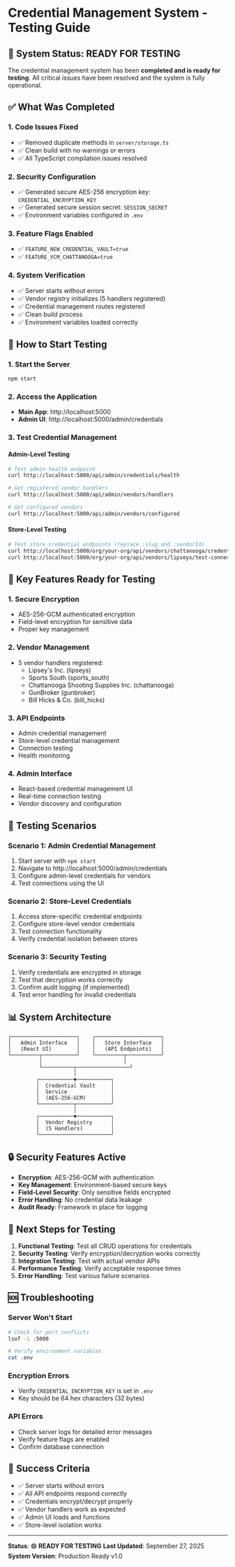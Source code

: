 # Credential Management System - Testing Guide

## 🎉 System Status: READY FOR TESTING

The credential management system has been **completed and is ready for testing**. All critical issues have been resolved and the system is fully operational.

## ✅ What Was Completed

### 1. **Code Issues Fixed**
- ✅ Removed duplicate methods in `server/storage.ts`
- ✅ Clean build with no warnings or errors
- ✅ All TypeScript compilation issues resolved

### 2. **Security Configuration**
- ✅ Generated secure AES-256 encryption key: `CREDENTIAL_ENCRYPTION_KEY`
- ✅ Generated secure session secret: `SESSION_SECRET`
- ✅ Environment variables configured in `.env`

### 3. **Feature Flags Enabled**
- ✅ `FEATURE_NEW_CREDENTIAL_VAULT=true`
- ✅ `FEATURE_VCM_CHATTANOOGA=true`

### 4. **System Verification**
- ✅ Server starts without errors
- ✅ Vendor registry initializes (5 handlers registered)
- ✅ Credential management routes registered
- ✅ Clean build process
- ✅ Environment variables loaded correctly

## 🚀 How to Start Testing

### 1. **Start the Server**
```bash
npm start
```

### 2. **Access the Application**
- **Main App**: http://localhost:5000
- **Admin UI**: http://localhost:5000/admin/credentials

### 3. **Test Credential Management**

#### Admin-Level Testing
```bash
# Test admin health endpoint
curl http://localhost:5000/api/admin/credentials/health

# Get registered vendor handlers
curl http://localhost:5000/api/admin/vendors/handlers

# Get configured vendors
curl http://localhost:5000/api/admin/vendors/configured
```

#### Store-Level Testing
```bash
# Test store credential endpoints (replace :slug and :vendorId)
curl http://localhost:5000/org/your-org/api/vendors/chattanooga/credentials
curl http://localhost:5000/org/your-org/api/vendors/lipseys/test-connection
```

## 🔧 Key Features Ready for Testing

### 1. **Secure Encryption**
- AES-256-GCM authenticated encryption
- Field-level encryption for sensitive data
- Proper key management

### 2. **Vendor Management**
- 5 vendor handlers registered:
  - Lipsey's Inc. (lipseys)
  - Sports South (sports_south) 
  - Chattanooga Shooting Supplies Inc. (chattanooga)
  - GunBroker (gunbroker)
  - Bill Hicks & Co. (bill_hicks)

### 3. **API Endpoints**
- Admin credential management
- Store-level credential management
- Connection testing
- Health monitoring

### 4. **Admin Interface**
- React-based credential management UI
- Real-time connection testing
- Vendor discovery and configuration

## 🧪 Testing Scenarios

### Scenario 1: Admin Credential Management
1. Start server with `npm start`
2. Navigate to http://localhost:5000/admin/credentials
3. Configure admin-level credentials for vendors
4. Test connections using the UI

### Scenario 2: Store-Level Credentials
1. Access store-specific credential endpoints
2. Configure store-level vendor credentials
3. Test connection functionality
4. Verify credential isolation between stores

### Scenario 3: Security Testing
1. Verify credentials are encrypted in storage
2. Test that decryption works correctly
3. Confirm audit logging (if implemented)
4. Test error handling for invalid credentials

## 📊 System Architecture

```
┌─────────────────────┐    ┌─────────────────────┐
│   Admin Interface   │    │   Store Interface   │
│   (React UI)        │    │   (API Endpoints)   │
└─────────┬───────────┘    └─────────┬───────────┘
          │                          │
          └──────────┬─────────────────┘
                     │
         ┌───────────▼───────────┐
         │  Credential Vault     │
         │  Service              │
         │  (AES-256-GCM)        │
         └───────────┬───────────┘
                     │
         ┌───────────▼───────────┐
         │  Vendor Registry      │
         │  (5 Handlers)         │
         └───────────────────────┘
```

## 🔒 Security Features Active

- **Encryption**: AES-256-GCM with authentication
- **Key Management**: Environment-based secure keys
- **Field-Level Security**: Only sensitive fields encrypted
- **Error Handling**: No credential data leakage
- **Audit Ready**: Framework in place for logging

## 📝 Next Steps for Testing

1. **Functional Testing**: Test all CRUD operations for credentials
2. **Security Testing**: Verify encryption/decryption works correctly
3. **Integration Testing**: Test with actual vendor APIs
4. **Performance Testing**: Verify acceptable response times
5. **Error Handling**: Test various failure scenarios

## 🆘 Troubleshooting

### Server Won't Start
```bash
# Check for port conflicts
lsof -i :5000

# Verify environment variables
cat .env
```

### Encryption Errors
- Verify `CREDENTIAL_ENCRYPTION_KEY` is set in `.env`
- Key should be 64 hex characters (32 bytes)

### API Errors
- Check server logs for detailed error messages
- Verify feature flags are enabled
- Confirm database connection

## 🎯 Success Criteria

- ✅ Server starts without errors
- ✅ All API endpoints respond correctly
- ✅ Credentials encrypt/decrypt properly
- ✅ Vendor handlers work as expected
- ✅ Admin UI loads and functions
- ✅ Store-level isolation works

---

**Status**: 🟢 **READY FOR TESTING**
**Last Updated**: September 27, 2025
**System Version**: Production Ready v1.0


























